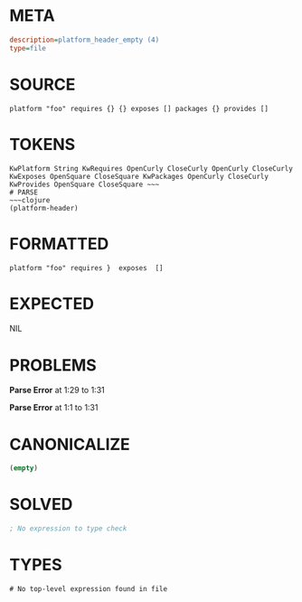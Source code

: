 # META
~~~ini
description=platform_header_empty (4)
type=file
~~~
# SOURCE
~~~roc
platform "foo" requires {} {} exposes [] packages {} provides []
~~~
# TOKENS
~~~text
KwPlatform String KwRequires OpenCurly CloseCurly OpenCurly CloseCurly KwExposes OpenSquare CloseSquare KwPackages OpenCurly CloseCurly KwProvides OpenSquare CloseSquare ~~~
# PARSE
~~~clojure
(platform-header)
~~~
# FORMATTED
~~~roc
platform "foo" requires }  exposes  []

~~~
# EXPECTED
NIL
# PROBLEMS
**Parse Error**
at 1:29 to 1:31

**Parse Error**
at 1:1 to 1:31

# CANONICALIZE
~~~clojure
(empty)
~~~
# SOLVED
~~~clojure
; No expression to type check
~~~
# TYPES
~~~roc
# No top-level expression found in file
~~~
